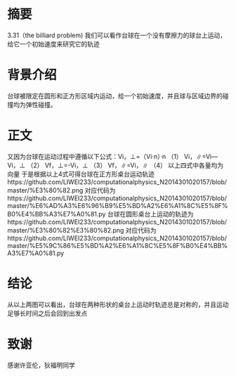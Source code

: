 # 摘要
  3.31（the billiard problem)  我们可以看作台球在一个没有摩擦力的球台上运动，给它一个初始速度来研究它的轨迹
# 背景介绍
  台球被限定在圆形和正方形区域内运动，给一个初始速度，并且球与区域边界的碰撞均为弹性碰撞。
# 正文
  又因为台球在运动过程中遵循以下公式：Vi，⊥=（Vi·n）·n    （1）
                                 Vi，∥=Vi—Vi，⊥     （2）
                                 Vf，⊥=-Vi，⊥       （3）
                                 Vf，∥=Vi，∥        （4）
                             以上四式中各量均为向量
   于是根据以上4式可得台球在正方形桌台运动轨迹https://github.com/LIWEI233/computationalphysics_N2014301020157/blob/master/%E3%80%82.png
   对应代码为https://github.com/LIWEI233/computationalphysics_N2014301020157/blob/master/%E6%AD%A3%E6%96%B9%E5%BD%A2%E6%A1%8C%E5%8F%B0%E4%BB%A3%E7%A0%81.py
   台球在圆形桌台上运动的轨迹为https://github.com/LIWEI233/computationalphysics_N2014301020157/blob/master/%E3%80%82%E3%80%82.png
   对应代码为https://github.com/LIWEI233/computationalphysics_N2014301020157/blob/master/%E5%9C%86%E5%BD%A2%E6%A1%8C%E5%8F%B0%E4%BB%A3%E7%A0%81.py
# 结论
  从以上两图可以看出，台球在两种形状的桌台上运动时轨迹总是对称的，并且运动足够长时间之后会回到出发点
# 致谢
  感谢许亚伦，狄福明同学

